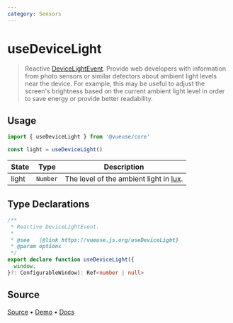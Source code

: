 ```yaml
---
category: Sensors
---
```



# useDeviceLight

> Reactive [DeviceLightEvent](https://developer.mozilla.org/en-US/docs/Web/API/DeviceLightEvent). Provide web developers with information from photo sensors or similar detectors about ambient light levels near the device. For example, this may be useful to adjust the screen's brightness based on the current ambient light level in order to save energy or provide better readability.

## Usage

```js
import { useDeviceLight } from '@vueuse/core'

const light = useDeviceLight()
```

| State | Type     | Description                                                                 |
| ----- | -------- | --------------------------------------------------------------------------- |
| light | `Number` | The level of the ambient light in [lux](https://en.wikipedia.org/wiki/Lux). |


<!--FOOTER_STARTS-->
## Type Declarations

```typescript
/**
 * Reactive DeviceLightEvent.
 *
 * @see   {@link https://vueuse.js.org/useDeviceLight}
 * @param options
 */
export declare function useDeviceLight({
  window,
}?: ConfigurableWindow): Ref<number | null>
```

## Source

[Source](https://github.com/antfu/vueuse/blob/master/packages/core/useDeviceLight/index.ts) • [Demo](https://github.com/antfu/vueuse/blob/master/packages/core/useDeviceLight/demo.vue) • [Docs](https://github.com/antfu/vueuse/blob/master/packages/core/useDeviceLight/index.md)


<!--FOOTER_ENDS-->
